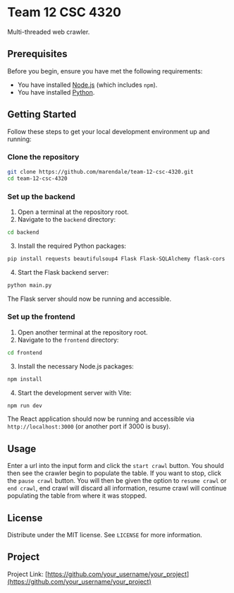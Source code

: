 # Team 12 CSC 4320

Multi-threaded web crawler.

## Prerequisites

Before you begin, ensure you have met the following requirements:
- You have installed [Node.js](https://nodejs.org/) (which includes `npm`).
- You have installed [Python](https://www.python.org/).

## Getting Started

Follow these steps to get your local development environment up and running:

### Clone the repository

```bash
git clone https://github.com/marendale/team-12-csc-4320.git
cd team-12-csc-4320
```

### Set up the backend

1. Open a terminal at the repository root.
2. Navigate to the `backend` directory:

```bash
cd backend
```

3. Install the required Python packages:

```bash
pip install requests beautifulsoup4 Flask Flask-SQLAlchemy flask-cors
```

4. Start the Flask backend server:

```bash
python main.py
```

The Flask server should now be running and accessible.

### Set up the frontend

1. Open another terminal at the repository root.
2. Navigate to the `frontend` directory:

```bash
cd frontend
```

3. Install the necessary Node.js packages:

```bash
npm install
```

4. Start the development server with Vite:

```bash
npm run dev
```

The React application should now be running and accessible via `http://localhost:3000` (or another port if 3000 is busy).

## Usage

Enter a url into the input form and click the `start crawl` button. You should then see the crawler begin to populate the table. If you want to stop, click the `pause crawl` button. You will then be given the option to `resume crawl` or `end crawl`, end crawl will discard all information, resume crawl will continue populating the table from where it was stopped.


## License

Distribute under the MIT license. See `LICENSE` for more information.

## Project

Project Link: [https://github.com/your_username/your_project](https://github.com/your_username/your_project)
